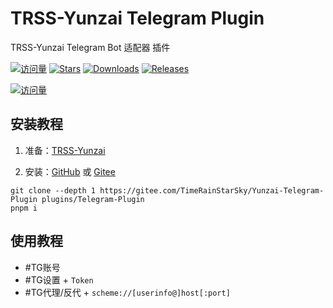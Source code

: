 # TRSS-Yunzai Telegram Plugin

TRSS-Yunzai Telegram Bot 适配器 插件

[![访问量](https://visitor-badge.glitch.me/badge?page_id=TimeRainStarSky.Yunzai-Telegram-Plugin&right_color=red&left_text=访%20问%20量)](https://github.com/TimeRainStarSky/Yunzai-Telegram-Plugin)
[![Stars](https://img.shields.io/github/stars/TimeRainStarSky/Yunzai-Telegram-Plugin?color=yellow&label=收藏)](../../stargazers)
[![Downloads](https://img.shields.io/github/downloads/TimeRainStarSky/Yunzai-Telegram-Plugin/total?color=blue&label=下载)](Install.sh)
[![Releases](https://img.shields.io/github/v/release/TimeRainStarSky/Yunzai-Telegram-Plugin?color=green&label=发行版)](../../releases/latest)

[![访问量](https://profile-counter.glitch.me/TimeRainStarSky-Yunzai-Telegram-Plugin/count.svg)](https://github.com/TimeRainStarSky/Yunzai-Telegram-Plugin)

</div>

## 安装教程

1. 准备：[TRSS-Yunzai](../../../Yunzai)

2. 安装：[GitHub](https://github.com/TimeRainStarSky/Yunzai-Telegram-Plugin) 或 [Gitee](https://gitee.com/TimeRainStarSky/Yunzai-Telegram-Plugin)

```
git clone --depth 1 https://gitee.com/TimeRainStarSky/Yunzai-Telegram-Plugin plugins/Telegram-Plugin
pnpm i
```

## 使用教程

- #TG账号
- #TG设置 + `Token`
- #TG代理/反代 + `scheme://[userinfo@]host[:port]`